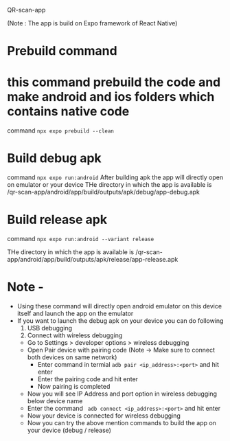 QR-scan-app

(Note : The app is build on Expo framework of React Native)

# Prebuild command
# this command prebuild the code and make android and ios folders which contains native code
command `npx expo prebuild --clean`

# Build debug apk
command `npx expo run:android`
After building apk the app will directly open on emulator or your device 
THe directory in which the app is available is /qr-scan-app/android/app/build/outputs/apk/debug/app-debug.apk

# Build release apk
command `npx expo run:android --variant release`

THe directory in which the app is available is /qr-scan-app/android/app/build/outputs/apk/release/app-release.apk


# Note -
- Using these command will directly open android emulator on this device itself and launch the app on the emulator
- If you want to launch the debug apk on your device you can do following
   1. USB debugging
   2. Connect with wireless debugging
   - Go to Settings > developer options > wireless debugging
   - Open Pair device with pairing code
      (Note -> Make sure to connect both devices on same network)
      - Enter command in termial `adb pair <ip_address>:<port>` and hit enter
      - Enter the pairing code and hit enter
      - Now pairing is completed
   - Now you will see IP Address and port option in wireless debugging below device name
   - Enter the command ` adb connect <ip_address>:<port>` and hit enter
   - Now your device is connected for wireless debugging
   - Now you can try the above mention commands to build the app on your device (debug / release)
